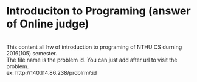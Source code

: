 # Introduciton to Programing (answer of Online judge)
<br>
This content all hw of introduction to programing of NTHU CS durning 2016(105) semester. <br>
The file name is the problem id. You can just add after url to visit the problem. <br>
ex: http://140.114.86.238/problrm/:id <br>

